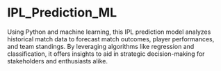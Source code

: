 # IPL_Prediction_ML
Using Python and machine learning, this IPL prediction model analyzes historical match data to forecast match outcomes, player performances, and team standings. By leveraging algorithms like regression and classification, it offers insights to aid in strategic decision-making for stakeholders and enthusiasts alike.
